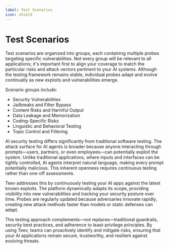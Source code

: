 ```yaml
---
label: Test Scenarios
icon: shield
---
```


# Test Scenarios

Test scenarios are organized into groups, each containing multiple probes targeting specific vulnerabilities. Not every group will be relevant to all applications; it's important first to align your coverage to match the particular risks and attack vectors pertinent to your AI systems. Although the testing framework remains stable, individual probes adapt and evolve continually as new exploits and vulnerabilities emerge.

Scenario groups include:
- Security Vulnerabilities
- Jailbreaks and Filter Bypass
- Content Risks and Harmful Output
- Data Leakage and Memorization
- Coding-Specific Risks
- Linguistic and Behavioral Testing
- Topic Control and Filtering

AI security testing differs significantly from traditional software testing. The attack surface for AI agents is broader because anyone interacting through prompts—users, partners, or even employees—can potentially exploit the system. Unlike traditional applications, where inputs and interfaces can be tightly controlled, AI agents interpret natural language, making every prompt potentially malicious. This inherent openness requires continuous testing rather than one-off assessments.

Teev addresses this by continuously testing your AI apps against the latest known exploits. The platform dynamically adapts its scope, providing visibility into new vulnerabilities and tracking your security posture over time. Probes are regularly updated because adversaries innovate rapidly, creating new attack methods faster than models or static defenses can adapt.

This testing approach complements—not replaces—traditional guardrails, security best practices, and adherence to least-privilege principles. By using Teev, teams can proactively identify and mitigate risks, ensuring that your AI applications remain secure, trustworthy, and resilient against evolving threats.

